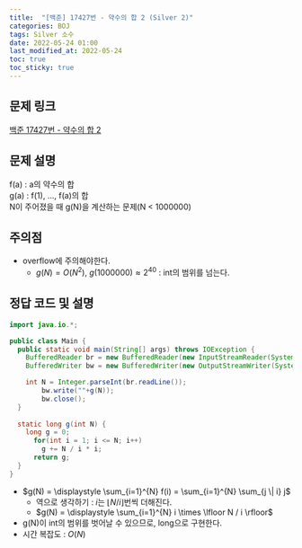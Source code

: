 ```yaml
---
title:  "[백준] 17427번 - 약수의 합 2 (Silver 2)"
categories: BOJ
tags: Silver 소수
date: 2022-05-24 01:00
last_modified_at: 2022-05-24
toc: true
toc_sticky: true
---
```


## 문제 링크

[백준 17427번 - 약수의 합 2](https://www.acmicpc.net/problem/17427)

## 문제 설명

f(a) : a의 약수의 합  
g(a) : f(1), ..., f(a)의 합  
N이 주어졌을 때 g(N)을 계산하는 문제(N < 1000000)

## 주의점

- overflow에 주의해야한다.  
  - $g(N) = O(N^2)$, $g(1000000) \approx 2^{40}$ : int의 범위를 넘는다.

## 정답 코드 및 설명

```java
import java.io.*;

public class Main {
  public static void main(String[] args) throws IOException {
    BufferedReader br = new BufferedReader(new InputStreamReader(System.in));
    BufferedWriter bw = new BufferedWriter(new OutputStreamWriter(System.out));

    int N = Integer.parseInt(br.readLine());
        bw.write(""+g(N));
        bw.close();
  }
    
  static long g(int N) {
    long g = 0;
      for(int i = 1; i <= N; i++)
        g += N / i * i;
      return g;
  }
}
```

- $g(N) = \displaystyle \sum_{i=1}^{N} f(i) = \sum_{i=1}^{N} \sum_{j \| i} j$
  - 역으로 생각하기 : $i$는 $\lfloor N / i\rfloor$번씩 더해진다.
  - $g(N) = \displaystyle \sum_{i=1}^{N} i \times \lfloor N / i \rfloor$
- g(N)이 int의 범위를 벗어날 수 있으므로, long으로 구현한다.
- 시간 복잡도 : $O(N)$
